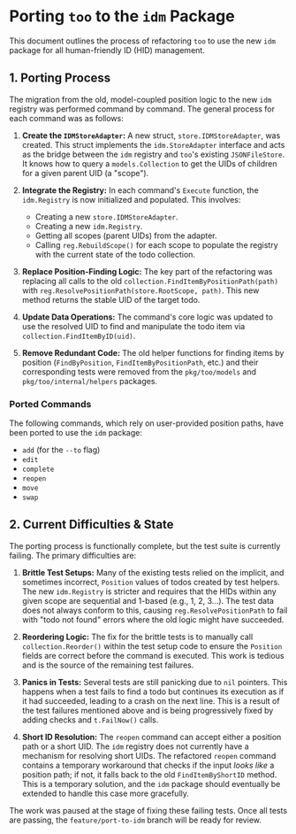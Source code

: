 # Porting `too` to the `idm` Package

This document outlines the process of refactoring `too` to use the new `idm` package for all human-friendly ID (HID) management.

## 1. Porting Process

The migration from the old, model-coupled position logic to the new `idm` registry was performed command by command. The general process for each command was as follows:

1.  **Create the `IDMStoreAdapter`:** A new struct, `store.IDMStoreAdapter`, was created. This struct implements the `idm.StoreAdapter` interface and acts as the bridge between the `idm` registry and `too`'s existing `JSONFileStore`. It knows how to query a `models.Collection` to get the UIDs of children for a given parent UID (a "scope").

2.  **Integrate the Registry:** In each command's `Execute` function, the `idm.Registry` is now initialized and populated. This involves:
    -   Creating a new `store.IDMStoreAdapter`.
    -   Creating a new `idm.Registry`.
    -   Getting all scopes (parent UIDs) from the adapter.
    -   Calling `reg.RebuildScope()` for each scope to populate the registry with the current state of the todo collection.

3.  **Replace Position-Finding Logic:** The key part of the refactoring was replacing all calls to the old `collection.FindItemByPositionPath(path)` with `reg.ResolvePositionPath(store.RootScope, path)`. This new method returns the stable UID of the target todo.

4.  **Update Data Operations:** The command's core logic was updated to use the resolved UID to find and manipulate the todo item via `collection.FindItemByID(uid)`.

5.  **Remove Redundant Code:** The old helper functions for finding items by position (`FindByPosition`, `FindItemByPositionPath`, etc.) and their corresponding tests were removed from the `pkg/too/models` and `pkg/too/internal/helpers` packages.

### Ported Commands

The following commands, which rely on user-provided position paths, have been ported to use the `idm` package:
-   `add` (for the `--to` flag)
-   `edit`
-   `complete`
-   `reopen`
-   `move`
-   `swap`

## 2. Current Difficulties & State

The porting process is functionally complete, but the test suite is currently failing. The primary difficulties are:

1.  **Brittle Test Setups:** Many of the existing tests relied on the implicit, and sometimes incorrect, `Position` values of todos created by test helpers. The new `idm.Registry` is stricter and requires that the HIDs within any given scope are sequential and 1-based (e.g., 1, 2, 3...). The test data does not always conform to this, causing `reg.ResolvePositionPath` to fail with "todo not found" errors where the old logic might have succeeded.

2.  **Reordering Logic:** The fix for the brittle tests is to manually call `collection.Reorder()` within the test setup code to ensure the `Position` fields are correct before the command is executed. This work is tedious and is the source of the remaining test failures.

3.  **Panics in Tests:** Several tests are still panicking due to `nil` pointers. This happens when a test fails to find a todo but continues its execution as if it had succeeded, leading to a crash on the next line. This is a result of the test failures mentioned above and is being progressively fixed by adding checks and `t.FailNow()` calls.

4.  **Short ID Resolution:** The `reopen` command can accept either a position path or a short UID. The `idm` registry does not currently have a mechanism for resolving short UIDs. The refactored `reopen` command contains a temporary workaround that checks if the input *looks like* a position path; if not, it falls back to the old `FindItemByShortID` method. This is a temporary solution, and the `idm` package should eventually be extended to handle this case more gracefully.

The work was paused at the stage of fixing these failing tests. Once all tests are passing, the `feature/port-to-idm` branch will be ready for review.
